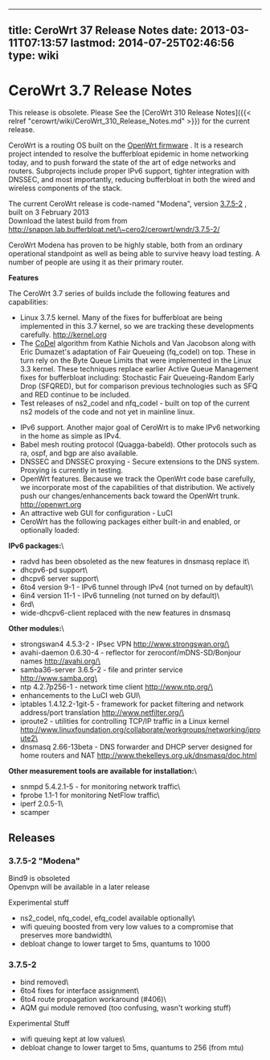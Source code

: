 
---
title: CeroWrt 37 Release Notes
date: 2013-03-11T07:13:57
lastmod: 2014-07-25T02:46:56
type: wiki
---
CeroWrt 3.7 Release Notes
=========================

This release is obsolete. Please See the [CeroWrt 310 Release Notes]({{< relref "cerowrt/wiki/CeroWrt_310_Release_Notes.md" >}}) for the current release.

CeroWrt is a routing OS built on the [OpenWrt
firmware](http://openwrt.org) . It is a research project intended to
resolve the bufferbloat epidemic in home networking today, and to push
forward the state of the art of edge networks and routers. Subprojects
include proper IPv6 support, tighter integration with DNSSEC, and most
importantly, reducing bufferbloat in both the wired and wireless
components of the stack.

The current CeroWrt release is code-named "Modena", version
[3.7.5-2](http://snapon.lab.bufferbloat.net/~cero2/cerowrt/wndr/3.7.5-2/)
, built on 3 February 2013\
Download the latest build from from
http://snapon.lab.bufferbloat.net/\~cero2/cerowrt/wndr/3.7.5-2/

CeroWrt Modena has proven to be highly stable, both from an ordinary
operational standpoint as well as being able to survive heavy load
testing. A number of people are using it as their primary router.

**Features**

The CeroWrt 3.7 series of builds include the following features and
capabilities:

-   Linux 3.7.5 kernel. Many of the fixes for bufferbloat are being
    implemented in this 3.7 kernel, so we are tracking these
    developments carefully. http://kernel.org
-   The [CoDel](http://www.bufferbloat.net/projects/codel/wiki)
    algorithm from Kathie Nichols and Van Jacobson along with Eric
    Dumazet's adaptation of Fair Queueing (fq\_codel) on top. These in
    turn rely on the Byte Queue Limits that were implemented in the
    Linux 3.3 kernel. These techniques replace earlier Active Queue
    Management fixes for bufferbloat including: Stochastic Fair
    Queueing-Random Early Drop (SFQRED), but for comparison previous
    technologies such as SFQ and RED continue to be included.
-   Test releases of ns2\_codel and nfq\_codel - built on top of the
    current ns2 models of the code and not yet in mainline linux.

<!-- -->

-   IPv6 support. Another major goal of CeroWrt is to make IPv6
    networking in the home as simple as IPv4.
-   Babel mesh routing protocol (Quagga-babeld). Other protocols such as
    ra, ospf, and bgp are also available.
-   DNSSEC and DNSSEC proxying - Secure extensions to the DNS system.
    Proxying is currently in testing.
-   OpenWrt features. Because we track the OpenWrt code base carefully,
    we incorporate most of the capabilities of that distribution. We
    actively push our changes/enhancements back toward the
    OpenWrt trunk. http://openwrt.org
-   An attractive web GUI for configuration - LuCI
-   CeroWrt has the following packages either built-in and enabled, or
    optionally loaded:

**IPv6 packages:**\
- radvd has been obsoleted as the new features in dnsmasq replace it\
- dhcpv6-pd support\
- dhcpv6 server support\
- 6to4 version 9-1 - IPv6 tunnel through IPv4 (not turned on by
default)\
- 6in4 version 11-1 - IPv6 tunneling (not turned on by default)\
- 6rd\
- wide-dhcpv6-client replaced with the new features in dnsmasq

**Other modules:**\
- strongswan4 4.5.3-2 - IPsec VPN http://www.strongswan.org/\
- avahi-daemon 0.6.30-4 - reflector for zeroconf/mDNS-SD/Bonjour names
http://avahi.org/\
- samba36-server 3.6.5-2 - file and printer service
http://www.samba.org\
- ntp 4.2.7p256-1 - network time client http://www.ntp.org/\
- enhancements to the LuCI web GUI\
- iptables 1.4.12.2-1git-5 - framework for packet filtering and network
address/port translation http://www.netfilter.org/\
- iproute2 - utilities for controlling TCP/IP traffic in a Linux kernel
http://www.linuxfoundation.org/collaborate/workgroups/networking/iproute2\
- dnsmasq 2.66-13beta - DNS forwarder and DHCP server designed for home
routers and NAT http://www.thekelleys.org.uk/dnsmasq/doc.html

**Other measurement tools are available for installation:**\
- snmpd 5.4.2.1-5 - for monitoring network traffic\
- fprobe 1.1-1 for monitoring NetFlow traffic\
- iperf 2.0.5-1\
- scamper

Releases
--------

### 3.7.5-2 "Modena"

Bind9 is obsoleted\
Openvpn will be available in a later release

Experimental stuff

- ns2\_codel, nfq\_codel, efq\_codel available optionally\
- wifi queuing boosted from very low values to a compromise that
preserves more bandwidth\
- debloat change to lower target to 5ms, quantums to 1000

### 3.7.5-2

- bind removed\
- 6to4 fixes for interface assignment\
- 6to4 route propagation workaround (\#406)\
- AQM gui module removed (too confusing, wasn't working stuff)

Experimental Stuff

- wifi queuing kept at low values\
- debloat change to lower target to 5ms, quantums to 256 (from mtu)
